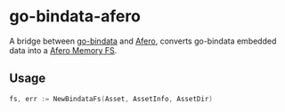 # go-bindata-afero

A bridge between [go-bindata](https://github.com/go-bindata/go-bindata) and [Afero](https://github.com/spf13/afero), converts go-bindata embedded data into a [Afero Memory FS](https://github.com/spf13/afero#memmapfs).

## Usage

```go
fs, err := NewBindataFs(Asset, AssetInfo, AssetDir)
```
